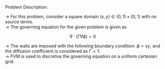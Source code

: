 Problem Description:  
  
-> For this problem, consider a square domain $\left( x, y \right) \in \left( 0, 1 \right) \times \left( 0, 1 \right)$ with no source terms.  
-> The governing equation for the given problem is given as  

$$ \nabla \cdot \left( \Gamma \nabla \phi \right) = 0 $$

-> The walls are imposed with the following boundary condition: $\phi = x y$, and the diffusion coefficient is considered as $\Gamma = 1$.  
-> FVM is used to discretise the governing equation on a uniform cartesian grid.  
